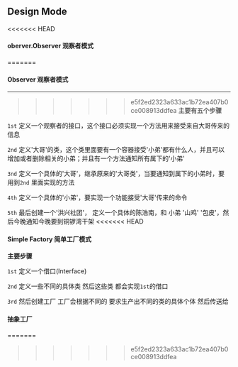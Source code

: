 ## Design Mode


<<<<<<< HEAD
#### oberver.Observer 观察者模式

=======
#### Observer 观察者模式
____
>>>>>>> e5f2ed2323a633ac1b72ea407b0ce008913ddfea
**主要有五个步骤**

`1st` 定义一个观察者的接口，这个接口必须实现一个方法用来接受来自大哥传来的信息

`2nd` 定义'大哥'的类，这个类里面要有一个容器接受'小弟'都有什么人，并且可以增加或者删除相关的小弟；并且有一个方法通知所有属下的'小弟'

`3nd` 定义一个具体的'大哥'，继承原来的'大哥类'，当要通知到属下的小弟时，要用到`2nd` 里面实现的方法

`4th` 定义一个具体的'小弟'，要实现一个功能接受'大哥'传来的命令

`5th` 最后创建一个'洪兴社团'， 定义一个具体的陈浩南，和 小弟 '山鸡' '包皮'，然后今晚通知今晚要到铜锣湾干架
<<<<<<< HEAD


#### Simple Factory 简单工厂模式

**主要步骤**

`1st` 定义一个借口(Interface) 

`2nd` 定义一些不同的具体类 然后这些类 都会实现`1st`的借口

`3rd` 然后创建工厂 工厂会根据不同的 要求生产出不同的类的具体个体 然后传送给

#### 抽象工厂
=======
>>>>>>> e5f2ed2323a633ac1b72ea407b0ce008913ddfea
